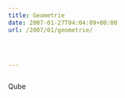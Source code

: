 ```yaml
---
title: Geometrie
date: 2007-01-27T04:04:09+00:00
url: /2007/01/geometrie/




---
```

<div class="flickr">
  <a href="http://www.flickr.com/photos/schreibblogade/370589012/"><img src="//farm1.static.flickr.com/144/370589012_cc676fcfd6.jpg" class="flickr-photo" alt="" /></a></p>

  <p>
    Qube
  </p>
</div>
